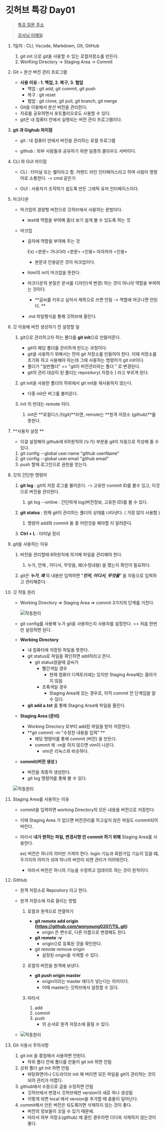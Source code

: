 # 깃허브 특강 Day01

> [특강 질문 주소](https://hphk.notion.site/hphk/Git-22-04-07-22-04-08-AI-14-83024d717d9b41a7b76636858f95a21b)
>
> [강사님 이메일](kyle@hphk.kr)

1.  1일차 : CLI, Vscode, Markdown, GIt, GitHub

    1. git init 으로 git을 사용할 수 있는 로컬저장소를 만든다.
    2. WorKing Directory -> Staging Area -> Commit

2.  Git = 분산 버전 관리 프로그램

    - **사용 이유 : 1. 백업, 2. 복구, 3. 협업**
      - 백업 : git add, git commit, git push
      - 복구 : git reset
      - 협업 : git clone, git pull, git branch, git merge
    - Git을 이용해서 분산 버전을 관리한다.
    - 자료를 공유하면서 포트폴리오로도 사용할 수 있다.
    - git은 내 컴퓨터 안에서 실행되는 버전 관리 프로그램이다.

3.  **git 과 Gighub 차이점**

    - git : 내 컴퓨터 안에서 버전을 관리하는 로컬 프로그램

    - github : 외부 사람들과 공유하기 위한 일종의 클라우드 서버이다.

4.  CLI 와 GUI 차이점

    - CLI : 터미널 또는 쉘이라고 함. 커맨드 라인 인터페이스라고 하며 사람이 명령어로 소통한다. -> cmd 같은거

    - GUI : 사용자가 조작하기 쉽도록 만든 그래픽 유저 인터페이스이다.

5.  마크다운

    - 마크업의 경량형 버전으로 깃허브에서 사용하는 문법이다.

      - text에 역할을 부여해 좀더 보기 쉽게 볼 수 있도록 하는 것

    - 마크업

      - 글자에 역할을 부여해 주는 것

        Ex) <본문> 가나다라 <본문> <인용> 아자차카 <인용>

        - 본문과 인용같은 것이 마크업이다.

      - html의 m이 마크업을 뜻한다.

      - 마크다운의 본질은 문서를 디자인(색 변경) 하는 것이 아니라 역할을 부여하는 것이다.

        - **글씨를 키우고 싶어서 제목으로 쓰면 안됨 -> 역할에 어긋나면 안된다. **

      - .md 파일형식을 통해 깃허브에 올린다.

6.  깃 이용해 버전 생성하기 전 설정할 일

    1. git으로 관리하고자 하는 폴더를 **git init**으로 만들어준다.

       - git이 해당 폴더를 관리하게 만드는 과정이다.
       - git을 사용하기 위해서는 먼저 git 저장소를 만들어야 한다. 이때 저장소를 초기화 하고 사용해야 하는데 그때 사용하는 명령어가 git init이다.
       - 폴더가 "일반폴더" => "git이 버전관리하는 폴더 " 로 변경된다.
       - git의 관리 대상이 된 폴더는 repository( 저장소 ) 라고 부르게 된다.

    2. git init을 사용한 폴더의 하위에서 git init을 재사용하지 않는다.

       - 다중 init은 버그를 불러온다.

    3. init 의 반대는 remote 이다.

       1. init은 **로컬디스크(git)**라면, remote는 **원격 저장소 (github)**를 뜻한다.

7.  **사용자 설정 **

    - 이걸 설정해야 github에 6하원칙의 (누가) 부분을 git이 자동으로 작성해 줄 수 있다.

    1.  git config --global user.name "github userName"
    2.  git config --global user.email "github email"
    3.  push 할때 로그인으로 권한을 얻는다.

8.  깃의 간단한 명령어

    1. **git log** : git의 저장 로그를 불러온다. -> 고유한 commit ID를 볼수 있고, 이것으로 버전을 관리한다.
       1. git log --online : 간단하게 log(버전정보, 고유한 ID)를 볼 수 있다.
    2. **git status** : 현재 git이 관리하는 폴더의 상태를 나타낸다. ( 가장 많이 사용함 )

       1. 명령어 add와 commit 둘 중 어떤것을 해야할 지 알려준다.

    3. **Ctrl + L** : 터미널 정리

9.  git을 사용하는 이유

    1. 버전을 관리할때 6하원칙에 의거해 파일을 관리해야 한다.

       1. 누가, 언제 , 어디서, 무엇을, 왜(수정내용) 을 했는지 확인이 필요하다.

    2. git은 **_누가, 왜_** 의 내용만 입력하면 "**_언저, 어디서, 무엇을_**" 을 자동으로 입력하고 관리해준다.

10. 깃 작동 원리

    - Working Directory => Staging Area => commit 3가지의 단계를 거친다.

      ![작동원리](images/git_add_commit.png)

    - git config를 사용해 누가 git을 사용하는지 사용자를 설정한다. => 처음 한번만 설정하면 된다.

    - **Working Directory**

      - 내 컴퓨터에 저장된 파일을 뜻한다.
      - git status로 파일을 확인하면 add하라고 뜬다.
        - git status쳤을때 글씨가
          - 빨간색일 경우
            - 현재 컴퓨터 디렉토리에는 있지만 Staging Area에는 올라가지 않음
          - 초록색일 경우
            - Staging Area에 있는 경우로, 아직 commit 전 단계임을 알 수 있다.
      - **git add a.txt** 를 통해 Staging Area에 파일을 올린다.

    - **Staging Area (준비)**

      - Working Directory 로부터 add된 파일을 받아 저장한다.
      - **git commit -m "수정한 내용을 입력" **
        - 해당 명령어를 통해 commit (버전) 을 만든다.
        - commit 에 -m을 하지 않으면 vim이 나온다.
          - vim은 리눅스와 비슷하다.

    - **commit(버전 생성 )**

      - 버전을 최종적 생성한다.
      - git log 명령어를 통해 볼 수 있다.

    ![작동원리](images/git_add_commit2.png)

11. Staging Area를 사용하는 이유

    - commit을 입력하면 working Directory의 모든 내용을 버전으로 저장한다.

    - 이때 Staging Area 가 없으면 버전관리를 하고싶지 않은 파일도 commit되어버린다.

    - 따라서 **내가 원하는 파일, 변경사항 만 commit 하기 위해** Staging Area를 사용한다.

      ex) 버전은 하나의 의미만 가져야 한다. login 기능과 회원가입 기능이 있을 떄, 두가지의 의미가 섞여 하나의 버전이 되면 관리가 어려워진다.

      - 따라서 버전은 하나의 기능을 수정하고 업데이트 하는 것이 원칙이다.

12. GitHub

    - 원격 저장소로 Repository 라고 한다.

    - 원격 저장소에 자료 올리는 방법

      1.  로컬과 원격으로 연결하기

          - **git remote add origin (https://github.com/wonyoung0207/TIL.git)**
            - origin 은 변수로, 다른 이름으로 변경해도 된다.
          - **git remote -v**
            - origin으로 등록된 것을 확인한다.
          - git remote remove origin
            - 설정된 origin을 삭제할 수 있다.

      2.  로컬의 버전을 원격에 보낸다.

          - **git push origin master**
            - origin이라는 master 에다가 넣는다는 의미이다.
            - 이때 master는 깃허브에서 설정할 수 있다.

      3.  따라서

          1.  add
          2.  commit
          3.  push
              - 의 순서로 원격 저장소에 올릴 수 있다.

    - ![작동원리](images/github_push.png)

13. Git 사용시 주의사항

    1.  git init 을 중첩해서 사용하면 안된다.
        - 하위 폴더 안에 폴더를 만들어 git init 하면 안됨
    2.  상위 폴더 git init 하면 안됨
        - 바탕화면이나 C드라이브 init 해 버리면 모든 파일을 git이 관리하는 것이 되어 관리가 어렵다.
    3.  github에서 수동으로 글을 수정하면 안됨
        - 깃허브에서 변경시 깃허브에만 version이 새로 하나 생성됨
        - 이렇게 되면 local 에서 version을 추가할 때 충돌이 일어난다.
    4.  commit해서 만든 버전은 되도록이면 삭제하지 않는 것이 좋다.
        - 버전의 정보들이 꼬일 수 있기 때문에.
        - 따라서 외부 저장소(github) 에 올린 경우라면 더더욱 삭제하지 않는것이 좋다.
